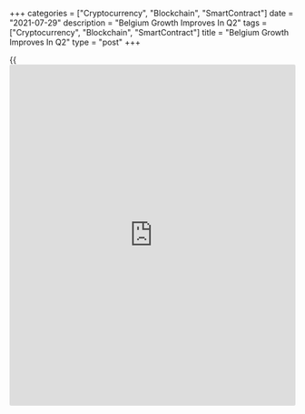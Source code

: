 +++
categories = ["Cryptocurrency", "Blockchain", "SmartContract"]
date = "2021-07-29"
description = "Belgium Growth Improves In Q2"
tags = ["Cryptocurrency", "Blockchain", "SmartContract"]
title = "Belgium Growth Improves In Q2"
type = "post"
+++

{{<iframe id="large-banner" src="https://www.bounty.group/#slide=12.0" width="100%" height="600" scrolling="no" style="border: 0px solid rgb(216, 221, 230); border-radius: 3px;">}}

Belgium's [economy][1] expanded at a faster pace in the second quarter,
preliminary estimates from the National Bank of Belgium showed Thursday.  
  
Gross domestic product grew a seasonally and [calendar](https://www.fintechee.com/web-trader/) adjusted 1.4
percent from the first quarter, when the economy expanded 1.1 percent.  
  
The economy grew for a second quarter in a row.  
  
Compared to the same quarter last year, GDP surged 14.5 percent in the
second quarter, which was the first increase since the final three
months of 2019. In the first quarter, the economy shrank 0.5 percent.  
  
"However economic activity has still not regained the level prevailing
before the COVID-19 crisis since the evolution remains negative compared
to the fourth quarter of 2019," the bank said.  
  
Quarter-on-quarter, the value added rose 1.1 percent in industry, 0.5
percent in construction and 1.4 percent in services.

For comments and feedback [contact](https://www.playgroundfx.com/contact/): editorial@rtt[news](https://www.letsplayfx.com/blog/forex-news-website/).com

[Economic News][1]

 **What parts of the world are seeing the best (and worst) economic
performances lately? Click[here][2] to check out our [Econ Scorecard][2]
and find out! See up-to-the-moment [ranking](https://www.playgroundfx.com/blog/crypto-exchange-ranking/)s for the best and worst
performers in [GDP][3], [unemployment rate][4], [inflation][5] and much
more.**

   1. www.rtt[news](https://www.letsplayfx.com/blog/forex-news-website/).com/Content/EconomicNews.aspx
   2. www.rtt[news](https://www.letsplayfx.com/blog/forex-news-website/).com/economic-scorecard/world-rank/PPI/highest-performance.aspx
   3. www.rtt[news](https://www.letsplayfx.com/blog/forex-news-website/).com/economic-scorecard/world-rank/GDP/highest-performance.aspx
   4. www.rtt[news](https://www.letsplayfx.com/blog/forex-news-website/).com/economic-scorecard/world-rank/unemployment-rate/lowest-performance.aspx
   5. www.rtt[news](https://www.letsplayfx.com/blog/forex-news-website/).com/economic-scorecard/world-rank/CPI/highest-performance.aspx